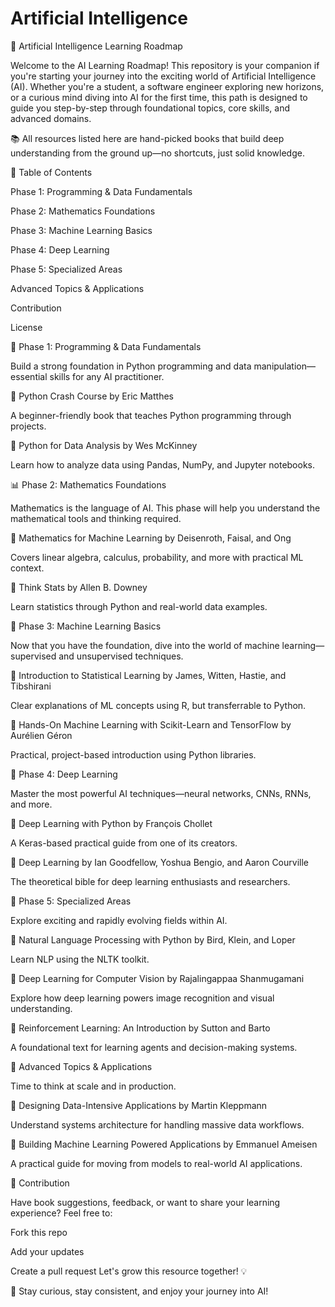 # Artificial Intelligence
🌟 Artificial Intelligence Learning Roadmap

Welcome to the AI Learning Roadmap! This repository is your companion if you're starting your journey into the exciting world of Artificial Intelligence (AI). Whether you're a student, a software engineer exploring new horizons, or a curious mind diving into AI for the first time, this path is designed to guide you step-by-step through foundational topics, core skills, and advanced domains.

📚 All resources listed here are hand-picked books that build deep understanding from the ground up—no shortcuts, just solid knowledge.

📌 Table of Contents

Phase 1: Programming & Data Fundamentals

Phase 2: Mathematics Foundations

Phase 3: Machine Learning Basics

Phase 4: Deep Learning

Phase 5: Specialized Areas

Advanced Topics & Applications

Contribution

License


🚀 Phase 1: Programming & Data Fundamentals

Build a strong foundation in Python programming and data manipulation—essential skills for any AI practitioner.

📘 Python Crash Course by Eric Matthes

A beginner-friendly book that teaches Python programming through projects.

📘 Python for Data Analysis by Wes McKinney

Learn how to analyze data using Pandas, NumPy, and Jupyter notebooks.

📊 Phase 2: Mathematics Foundations

Mathematics is the language of AI. This phase will help you understand the mathematical tools and thinking required.

📘 Mathematics for Machine Learning by Deisenroth, Faisal, and Ong

Covers linear algebra, calculus, probability, and more with practical ML context.

📘 Think Stats by Allen B. Downey

Learn statistics through Python and real-world data examples.

🤖 Phase 3: Machine Learning Basics

Now that you have the foundation, dive into the world of machine learning—supervised and unsupervised techniques.

📘 Introduction to Statistical Learning by James, Witten, Hastie, and Tibshirani

Clear explanations of ML concepts using R, but transferrable to Python.

📘 Hands-On Machine Learning with Scikit-Learn and TensorFlow by Aurélien Géron

Practical, project-based introduction using Python libraries.

🧠 Phase 4: Deep Learning

Master the most powerful AI techniques—neural networks, CNNs, RNNs, and more.

📘 Deep Learning with Python by François Chollet

A Keras-based practical guide from one of its creators.

📘 Deep Learning by Ian Goodfellow, Yoshua Bengio, and Aaron Courville

The theoretical bible for deep learning enthusiasts and researchers.

🔬 Phase 5: Specialized Areas

Explore exciting and rapidly evolving fields within AI.

📘 Natural Language Processing with Python by Bird, Klein, and Loper

Learn NLP using the NLTK toolkit.

📘 Deep Learning for Computer Vision by Rajalingappaa Shanmugamani

Explore how deep learning powers image recognition and visual understanding.

📘 Reinforcement Learning: An Introduction by Sutton and Barto

A foundational text for learning agents and decision-making systems.

🧱 Advanced Topics & Applications

Time to think at scale and in production.

📘 Designing Data-Intensive Applications by Martin Kleppmann

Understand systems architecture for handling massive data workflows.

📘 Building Machine Learning Powered Applications by Emmanuel Ameisen

A practical guide for moving from models to real-world AI applications.

🤝 Contribution

Have book suggestions, feedback, or want to share your learning experience? Feel free to:

Fork this repo

Add your updates

Create a pull request
Let's grow this resource together! 💡

🌟 Stay curious, stay consistent, and enjoy your journey into AI!
